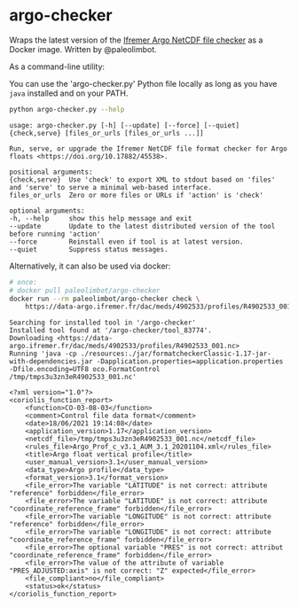 
# argo-checker

Wraps the latest version of the [Ifremer Argo NetCDF file checker](https://doi.org/10.17882/45538) as a Docker image. Written by @paleolimbot.

As a command-line utility:

You can use the 'argo-checker.py' Python file locally as long as you have `java` installed and on your PATH.

``` bash
python argo-checker.py --help
```

    usage: argo-checker.py [-h] [--update] [--force] [--quiet] {check,serve} [files_or_urls [files_or_urls ...]]

    Run, serve, or upgrade the Ifremer NetCDF file format checker for Argo floats <https://doi.org/10.17882/45538>.

    positional arguments:
    {check,serve}  Use 'check' to export XML to stdout based on 'files' and 'serve' to serve a minimal web-based interface.
    files_or_urls  Zero or more files or URLs if 'action' is 'check'

    optional arguments:
    -h, --help     show this help message and exit
    --update       Update to the latest distributed version of the tool before running 'action'
    --force        Reinstall even if tool is at latest version.
    --quiet        Suppress status messages.

Alternatively, it can also be used via docker: 

``` bash
# once:
# docker pull paleolimbot/argo-checker
docker run --rm paleolimbot/argo-checker check \
    https://data-argo.ifremer.fr/dac/meds/4902533/profiles/R4902533_001.nc
```

    Searching for installed tool in '/argo-checker'
    Installed tool found at '/argo-checker/tool_83774'.
    Downloading <https://data-argo.ifremer.fr/dac/meds/4902533/profiles/R4902533_001.nc>
    Running 'java -cp ./resources:./jar/formatcheckerClassic-1.17-jar-with-dependencies.jar -Dapplication.properties=application.properties -Dfile.encoding=UTF8 oco.FormatControl /tmp/tmps3u3zn3eR4902533_001.nc'

    <?xml version="1.0"?>
    <coriolis_function_report>
        <function>CO-03-08-03</function>
        <comment>Control file data format</comment>
        <date>18/06/2021 19:14:08</date>
        <application_version>1.17</application_version>
        <netcdf_file>/tmp/tmps3u3zn3eR4902533_001.nc</netcdf_file>
        <rules_file>Argo_Prof_c_v3.1_AUM_3.1_20201104.xml</rules_file>
        <title>Argo float vertical profile</title>
        <user_manual_version>3.1</user_manual_version>
        <data_type>Argo profile</data_type>
        <format_version>3.1</format_version>
        <file_error>The variable "LATITUDE" is not correct: attribute "reference" forbidden</file_error>
        <file_error>The variable "LATITUDE" is not correct: attribute "coordinate_reference_frame" forbidden</file_error>
        <file_error>The variable "LONGITUDE" is not correct: attribute "reference" forbidden</file_error>
        <file_error>The variable "LONGITUDE" is not correct: attribute "coordinate_reference_frame" forbidden</file_error>
        <file_error>The optional variable "PRES" is not correct: attribut "coordinate_reference_frame" forbidden</file_error>
        <file_error>The value of the attribute of variable "PRES_ADJUSTED:axis" is not correct: "Z" expected</file_error>
        <file_compliant>no</file_compliant>
        <status>ok</status>
    </coriolis_function_report>